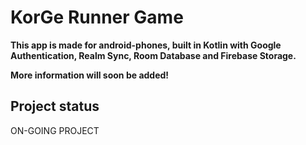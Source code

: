 <h1>KorGe Runner Game</h1>
<p><strong>This app is made for android-phones, built in Kotlin with Google Authentication, Realm Sync, Room Database and Firebase Storage.</strong>
<p><strong>More information will soon be added!</strong>
<h2>Project status</h2>
ON-GOING PROJECT
